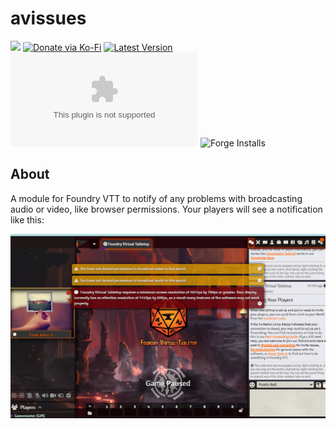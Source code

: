 # avissues

![](https://img.shields.io/badge/Foundry-v11-informational)
[![Donate via Ko-Fi](https://img.shields.io/badge/donate-ko--fi-red.svg?logo=ko-fi)](https://ko-fi.com/darkmoor) [![Latest Version](https://img.shields.io/github/v/tag/patrickporto/avissues?label=version)](https://github.com/patrickporto/avissues/releases) [![Download Count](https://img.shields.io/github/downloads/patrickporto/avissues/latest/avissues.zip)](https://github.com/patrickporto/avissues/releases)
![Forge Installs](https://img.shields.io/badge/dynamic/json?label=Forge%20Installs&query=package.installs&suffix=%25&url=https%3A%2F%2Fforge-vtt.com%2Fapi%2Fbazaar%2Fpackage%2Favissues&colorB=4aa94a)

## About

A module for Foundry VTT to notify of any problems with broadcasting audio or video, like browser permissions. Your players will see a notification like this:

![Notifications](docs/screenshot.png)

